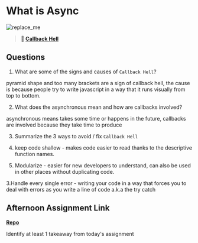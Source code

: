 # What is Async

![replace_me](https://codeworks.blob.core.windows.net/public/assets/img/illustrations/placeholder.svg)

> **📖 [Callback Hell](https://codeworksacademy.com/fs-student-guide/resources/wk4/01-Callbacks)**

## Questions

1. What are some of the signs and causes of `Callback Hell`?

pyramid shape and too many brackets are a sign of callback hell, the cause is because people try to write javascript in a way that it runs visually from top to bottom.

2. What does the asynchronous mean and how are callbacks involved?

asynchronous means takes some time or happens in the future, callbacks are involved because they take time to produce

3. Summarize the 3 ways to avoid / fix `Callback Hell`

1. keep code shallow - makes code easier to read thanks to the descriptive function names.

2. Modularize - easier for new developers to understand, can also be used in other places without duplicating code.

3.Handle every single error - writing your code in a way that forces you to deal with errors as you write a line of code a.k.a the try catch 

## Afternoon Assignment Link

**[Repo](https://github.com/Seth-McCormick/<ASSIGNMENT_REPO>)**

Identify at least 1 takeaway from today's assignment

